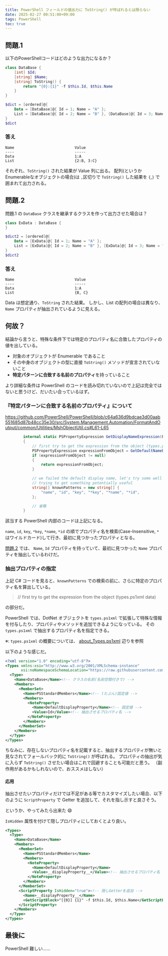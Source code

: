 ```yaml
---
title: PowerShell フィールドの値出力に ToString() が呼ばれるとは限らない
date: 2025-02-27 00:51:00+09:00
tags: PowerShell
toc: true
---
```


## 問題.1
以下のPowerShellコードはどのような出力になるか？

```powershell
class DataBase {
    [int] $Id;
    [string] $Name;
    [string] ToString() {
        return "{0}:{1}" -f $this.Id, $this.Name
    }
}

$dict = [ordered]@{
    Data = [DataBase]@{ Id = 1; Name = "A" };
    List = [DataBase]@{ Id = 2; Name = "B" }, [DataBase]@{ Id = 3; Name = "C" };
}
$dict
```

### 答え
```
Name                           Value
----                           -----
Data                           1:A
List                           {2:B, 3:C}
```

それぞれ、`ToString()` された結果が Value 列に出る。
配列(というかEnumerableなオブジェクトの場合)は `,`区切りで `ToString()` した結果を `{`,`}` で囲まれて出力される。

## 問題.2
問題.1 の `DataBase` クラスを継承するクラスを作って出力させた場合は？
```powershell
class ExData : DataBase {
}

$dict2 = [ordered]@{
    Data = [ExData]@{ Id = 1; Name = "A" };
    List = [ExData]@{ Id = 2; Name = "B" }, [ExData]@{ Id = 3; Name = "C" };
}
$dict2
```

### 答え

```
Name                           Value
----                           -----
Data                           1:A
List                           {B, C}
```

Data は想定通り、`ToString` された結果。
しかし、List の配列の場合は異なり、`Name` プロパティが抽出されているように見える。

## 何故？

結論から言うと、特殊な条件下では特定のプロパティ名に合致したプロパティの値を出している。

- 対象のオブジェクトが Enumerable であること
- その中身のオブジェクトの型に直接 `ToString()` メソッドが宣言されていないこと
- **特定パターンに合致する名前のプロパティ**を持っていること

より詳細な条件は PowerShell のコードを読み切れていないので上記は完全ではないと思うけど、だいたい合っているはず。

### 『特定パターンに合致する名前のプロパティ』について

https://github.com/PowerShell/PowerShell/blob/c64a636d9bdcae3d00aab551685d87b48cc35e30/src/System.Management.Automation/FormatAndOutput/common/Utilities/MshObjectUtil.cs#L61-L65
```csharp
        internal static PSPropertyExpression GetDisplayNameExpression(PSObject target, PSPropertyExpressionFactory expressionFactory)
        {
            // first try to get the expression from the object (types.ps1xml data)
            PSPropertyExpression expressionFromObject = GetDefaultNameExpression(target);
            if (expressionFromObject != null)
            {
                return expressionFromObject;
            }

            // we failed the default display name, let's try some well known names
            // trying to get something potentially useful
            string[] knownPatterns = new string[] {
                "name", "id", "key", "*key", "*name", "*id",
            };

            // 省略
        }
```
該当する PowerShell 内部のコードは上記になる。

`name`, `id`, `key`, `*key`, `*name`, `*id` の順でプロパティ名を検索(Case-Insensitive, `*` はワイルドカード)して行き、最初に見つかったプロパティとなる。

[問題.2](#問題.2) では、 `Name`, `Id` プロパティを持っていて、最初に見つかった `Name` プロパティを抽出しているわけだ。

### 抽出プロパティの指定
上記 C# コードを見ると、`knownPatterns` での検索の前に、さらに特定のプロパティ名を算出している。

> // first try to get the expression from the object (types.ps1xml data)

の部分だ。

PowerShell では、DotNet オブジェクトを `types.ps1xml` で拡張して特殊な情報を付与したり、プロパティやメソッドを追加できるようになっている。
その `types.ps1xml` で抽出するプロパティ名を指定できる。

※: `types.ps1xml` の概要については、 [about_Types.ps1xml] 辺りを参照

[about_Types.ps1xml]: https://learn.microsoft.com/ja-jp/powershell/module/microsoft.powershell.core/about/about_types.ps1xml "about_Types.ps1xml - PowerShell | Microsoft Learn"

以下のような感じだ。
```xml
<?xml version="1.0" encoding="utf-8"?>
<Types xmlns:xsi="http://www.w3.org/2001/XMLSchema-instance"
       xsi:noNamespaceSchemaLocation="https://raw.githubusercontent.com/PowerShell/PowerShell/master/src/Schemas/Types.xsd">
  <Type>
    <Name>DataBase</Name><!-- クラスの名前(名前空間付きで) -->
    <Members>
      <MemberSet>
        <Name>PSStandardMembers</Name><!-- (たぶん)固定値 -->
        <Members>
          <NoteProperty>
            <Name>DefaultDisplayProperty</Name><!-- 固定値 -->
            <Value>Id</Value><!-- 抽出させるプロパティ名 -->
          </NoteProperty>
        </Members>
      </MemberSet>
    </Members>
  </Type>
</Types>
```

ちなみに、存在しないプロパティ名を記載すると、抽出するプロパティが無いと見なされてフォールバック的に `ToString()` が呼ばれる。
プロパティの抽出が気に入らず `ToString()` させたい場合はこれで回避することも可能だと思う。
（副作用があるかもしれないので、おススメはしない）


#### 応用
抽出させたいプロパティだけでは不足がある等でカスタマイズしたい場合、以下のように `ScriptProperty` で Getter を追加して、それを指し示すと良さそう。

というか、やってみたら出来た 😄

`IsHidden` 属性を付けて隠しプロパティにしておくとより良い。

```xml
<Types>
  <Type>
    <Name>DataBase</Name>
    <Members>
      <MemberSet>
        <Name>PSStandardMembers</Name>
        <Members>
          <NoteProperty>
            <Name>DefaultDisplayProperty</Name>
            <Value>__displayProperty__</Value><!-- 抽出させるプロパティ名 -->
          </NoteProperty>
        </Members>
      </MemberSet>
      <ScriptProperty IsHidden="true"><!-- 隠しGetterを追加 -->
        <Name>__displayProperty__</Name>
        <GetScriptBlock>"[{0}] {1}" -f $this.Id, $this.Name</GetScriptBlock>
      </ScriptProperty>
    </Members>
  </Type>
</Types>
```

## 最後に
PowerShell 難しい……
